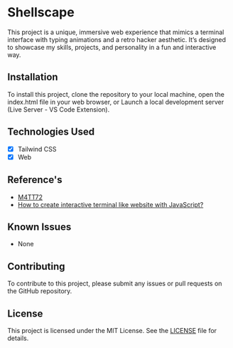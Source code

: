 # Shellscape
This project is a unique, immersive web experience that mimics a terminal interface with typing animations and a retro hacker aesthetic. It’s designed to showcase my skills, projects, and personality in a fun and interactive way.

## Installation 
To install this project, clone the repository to your local machine, open the index.html file in your web browser, or Launch a local development server (Live Server - VS Code Extension).

## Technologies Used
- [x] Tailwind CSS
- [x] Web 

## Reference's 
- [M4TT72](https://term.m4tt72.com)
- [How to create interactive terminal like website with JavaScript?](https://itnext.io/how-to-create-interactive-terminal-like-website-888bb0972288)

## Known Issues
- None

## Contributing
To contribute to this project, please submit any issues or pull requests on the GitHub repository.

## License
This project is licensed under the MIT License.  See the [LICENSE](LICENSE) file for details.